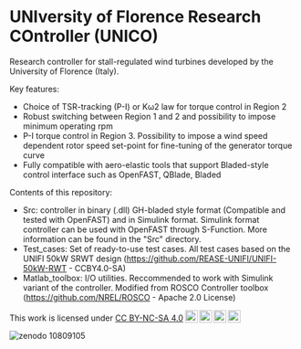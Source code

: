 # UNIversity of Florence Research COntroller (UNICO)

Research controller for stall-regulated wind turbines developed by the University of Florence (Italy). 

Key features: 

- Choice of TSR-tracking (P-I) or Kω2 law for torque control in Region 2
- Robust switching between Region 1 and 2 and possibility to impose minimum operating rpm
- P-I torque control in Region 3. Possibility to impose a wind speed dependent rotor speed set-point for fine-tuning of the generator torque curve
- Fully compatible with aero-elastic tools that support Bladed-style control interface such as OpenFAST, QBlade, Bladed



Contents of this repository: 

- Src: controller in binary (.dll) GH-bladed style format (Compatible and tested with OpenFAST) and in Simulink format. Simulink format controller can be used with OpenFAST through S-Function. More information can be found in the "Src" directory. 
- Test_cases: Set of ready-to-use test cases. All test cases based on the UNIFI 50kW SRWT design (https://github.com/REASE-UNIFI/UNIFI-50kW-RWT - CCBY4.0-SA)
- Matlab_toolbox: I/O utilities. Reccommended to work with Simulink variant of the controller. Modified from ROSCO Controller toolbox (https://github.com/NREL/ROSCO - Apache 2.0 License)


<p xmlns:cc="http://creativecommons.org/ns#" >This work is licensed under <a href="http://creativecommons.org/licenses/by-nc-sa/4.0/?ref=chooser-v1" target="_blank" rel="license noopener noreferrer" style="display:inline-block;">CC BY-NC-SA 4.0<img style="height:22px!important;margin-left:3px;vertical-align:text-bottom;" src="https://mirrors.creativecommons.org/presskit/icons/cc.svg?ref=chooser-v1"><img style="height:22px!important;margin-left:3px;vertical-align:text-bottom;" src="https://mirrors.creativecommons.org/presskit/icons/by.svg?ref=chooser-v1"><img style="height:22px!important;margin-left:3px;vertical-align:text-bottom;" src="https://mirrors.creativecommons.org/presskit/icons/nc.svg?ref=chooser-v1"><img style="height:22px!important;margin-left:3px;vertical-align:text-bottom;" src="https://mirrors.creativecommons.org/presskit/icons/sa.svg?ref=chooser-v1"></a></p>

![zenodo 10809105](https://github.com/UNIFI-Wind-Energy/UNICO/assets/87644691/4e003c23-3c50-47a2-a13b-2fac1a724e26)
